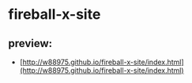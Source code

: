 # fireball-x-site

## preview:

- [http://w88975.github.io/fireball-x-site/index.html](http://w88975.github.io/fireball-x-site/index.html)
